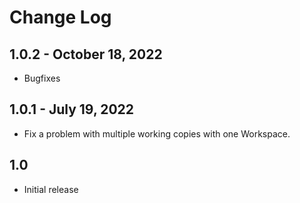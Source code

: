 # Change Log

## 1.0.2 - October 18, 2022

* Bugfixes

## 1.0.1 - July 19, 2022

* Fix a problem with multiple working copies with one Workspace.

## 1.0

- Initial release
